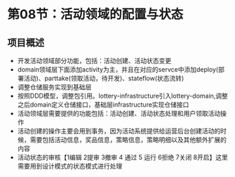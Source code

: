 # 第08节：活动领域的配置与状态

## 项目概述

* 开发活动领域部分功能，包括：活动创建、活动状态变更
* domain领域层下面添加activity为主，并且在对应的servce中添加deploy(部署活动)、parttake(领取活动，待开发)、stateflow(状态流转)
* 调整仓储服务实现到基础层
* 按照DDD模型，调整包引用。lottery-infrastructure引入lottery-domain,调整之后domain定义仓储接口，基础层infrastructure实现仓储接口
* 活动领域层需要提供的功能包括：活动创建、活动状态处理和用户领取活动操作
* 活动创建的操作主要会用到事务，因为活动系统提供给运营后台创建活动的时候，需要包括活动信息，奖品信息，策略信息，策略明细以及其他额外扩展的内容
* 活动状态的审核【1编辑 2提审 3撤审 4 通过 5 运行 6拒绝 7关闭 8开启】这里需要用到设计模式的状态模式进行处理



